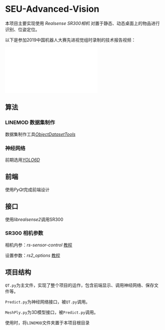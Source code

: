 # SEU-Advanced-Vision

本项目主要实现使用 *Realsense SR300相机* 对置于静态、动态桌面上的物品进行识别、位姿定位。

以下是参加2019中国机器人大赛先进视觉组时录制的技术报告视频：

<iframe src="//player.bilibili.com/player.html?aid=75071146&page=1" scrolling="no" border="0" frameborder="no" framespacing="0" allowfullscreen="true"> </iframe>

## 算法

### LINEMOD 数据集制作

数据集制作工具[*ObjectDatasetTools*](https://github.com/seu-labview/ObjectDatasetTools)

### 神经网络

前期选用[*YOLO6D*](https://github.com/seu-labview/singleshot6Dpose)

## 前端

使用*PyQt*完成前端设计

## 接口

使用*librealsense2*调用SR300

### SR300 相机参数

相机内参：*rs-sensor-control*  [教程](https://blog.csdn.net/weixin_39585934/article/details/84147449)

设置参数：*rs2_options* [教程](https://www.greatqq.com/2019/06/intel-realsense-sensors-options/)

## 项目结构

`QT.py`为主文件，实现了整个项目的运作，包含前端显示、调用神经网络、保存文件等。

`Predict.py`为神经网络接口，被`QT.py`调用。

`MeshPly.py`为3D模型接口，被`Predict.py`调用。

使用时，将`LINEMOD`文件夹置于本项目根目录

<!--##  安装PyTorch对应版本
通过JetPack安装CUDA和CUDNN后记得重新启动

Pytorch 根据对应cuda有不同的版本

本项目可以通过以下语句安装对应的pytorch和torchvision

*sudo pip3 install torch==1.1.0 torchvision==0.3.0  -f https://download.pytorch.org/whl/cu90/stable* 

事实上除了直接编译pytorch源代码外，通过访问对应cuda版本的pytorch下载仓库可以得到官方已经帮你编译好的版本。

例如如果未来某天我们安装了CUDA10就可以将*https://download.pytorch.org/whl/cu90/stable* 中的 *cu90* 换成 *cu100* 即

*https://download.pytorch.org/whl/cu100/stable*

在那里下载，可以得到一个 stable 文件，这个文件就包含了对应此版本cuda的所有pytorch版本

please using 

*print(torch.cuda.is_available())* 

to detect whether pytorch could use cuda-->
